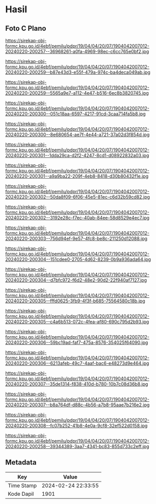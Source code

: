 # Hasil

## Foto C Plano

https://sirekap-obj-formc.kpu.go.id/4ebf/pemilu/pdpr/19/04/04/20/07/1904042007012-20240220-200257--36968261-a0fa-4969-98ec-c6cc765e0bf2.jpg

https://sirekap-obj-formc.kpu.go.id/4ebf/pemilu/pdpr/19/04/04/20/07/1904042007012-20240220-200259--b87e43d3-e55f-479a-974c-ba4deca049ab.jpg

https://sirekap-obj-formc.kpu.go.id/4ebf/pemilu/pdpr/19/04/04/20/07/1904042007012-20240220-200259--5565a9e7-a112-4e47-b516-6ec8b3820745.jpg

https://sirekap-obj-formc.kpu.go.id/4ebf/pemilu/pdpr/19/04/04/20/07/1904042007012-20240220-200300--051c18aa-6597-4217-91cd-3caa714fa5b8.jpg

https://sirekap-obj-formc.kpu.go.id/4ebf/pemilu/pdpr/19/04/04/20/07/1904042007012-20240220-200300--8e680654-ae7f-4e44-a721-37a02d3f854d.jpg

https://sirekap-obj-formc.kpu.go.id/4ebf/pemilu/pdpr/19/04/04/20/07/1904042007012-20240220-200301--1dda29ca-d2f2-4247-8cd1-d08922832a03.jpg

https://sirekap-obj-formc.kpu.go.id/4ebf/pemilu/pdpr/19/04/04/20/07/1904042007012-20240220-200301--a9a9ba22-209f-4eb8-8418-d30b80432f1e.jpg

https://sirekap-obj-formc.kpu.go.id/4ebf/pemilu/pdpr/19/04/04/20/07/1904042007012-20240220-200302--50da8f09-6f06-45e5-81ec-c6d32b59cd82.jpg

https://sirekap-obj-formc.kpu.go.id/4ebf/pemilu/pdpr/19/04/04/20/07/1904042007012-20240220-200302--3192e28c-f7ec-40ab-84ee-58d8529e4ec7.jpg

https://sirekap-obj-formc.kpu.go.id/4ebf/pemilu/pdpr/19/04/04/20/07/1904042007012-20240220-200303--756d94ef-9e57-4fc8-be8c-211250d12088.jpg

https://sirekap-obj-formc.kpu.go.id/4ebf/pemilu/pdpr/19/04/04/20/07/1904042007012-20240220-200304--151cdee0-2705-4d62-8239-0b9a936ada64.jpg

https://sirekap-obj-formc.kpu.go.id/4ebf/pemilu/pdpr/19/04/04/20/07/1904042007012-20240220-200304--d7bfc972-f6d2-48e2-90d2-22f940af7127.jpg

https://sirekap-obj-formc.kpu.go.id/4ebf/pemilu/pdpr/19/04/04/20/07/1904042007012-20240220-200305--fffd0625-3fb9-4f3f-b685-75564580c18b.jpg

https://sirekap-obj-formc.kpu.go.id/4ebf/pemilu/pdpr/19/04/04/20/07/1904042007012-20240220-200305--c4a6b513-072c-4fea-af80-690c795d2b93.jpg

https://sirekap-obj-formc.kpu.go.id/4ebf/pemilu/pdpr/19/04/04/20/07/1904042007012-20240220-200306--59bc19ad-faf7-475a-8576-354025f64090.jpg

https://sirekap-obj-formc.kpu.go.id/4ebf/pemilu/pdpr/19/04/04/20/07/1904042007012-20240220-200306--6213afeb-49c7-4aaf-bac6-e48273d9e464.jpg

https://sirekap-obj-formc.kpu.go.id/4ebf/pemilu/pdpr/19/04/04/20/07/1904042007012-20240220-200307--35de1314-f838-410d-b780-10b7c08d36b8.jpg

https://sirekap-obj-formc.kpu.go.id/4ebf/pemilu/pdpr/19/04/04/20/07/1904042007012-20240220-200307--b8a764df-d88c-4b56-a7b8-95aae7b216e2.jpg

https://sirekap-obj-formc.kpu.go.id/4ebf/pemilu/pdpr/19/04/04/20/07/1904042007012-20240220-200308--fc07b252-41b8-4e0a-9cf8-32ef522d0158.jpg

https://sirekap-obj-formc.kpu.go.id/4ebf/pemilu/pdpr/19/04/04/20/07/1904042007012-20240220-200258--39344389-3aa7-4341-bc83-855d733c2eff.jpg


## Metadata

| Key        | Value               |
| ---------- | ------------------- |
| Time Stamp | 2024-02-24 22:33:55 |
| Kode Dapil | 1901                |



